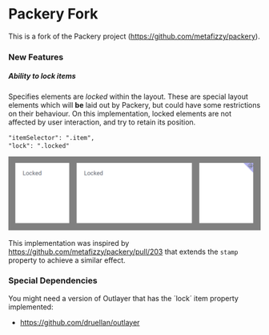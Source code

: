 # Packery Fork

This is a fork of the Packery project (https://github.com/metafizzy/packery).

### New Features

##### Ability to lock items
Specifies elements are *locked* within the layout. These are special layout elements which will **be** laid out by Packery, but could have some restrictions on their behaviour.
On this implementation, locked elements are not affected by user interaction, and try to retain its position.

```
"itemSelector": ".item",
"lock": ".locked"
```

![](https://raw.githubusercontent.com/druellan/packery/master/demo.gif)

This implementation was inspired by https://github.com/metafizzy/packery/pull/203 that extends the `stamp` property to achieve a similar effect.

### Special Dependencies

You might need a version of Outlayer that has the ´lock´ item property implemented:
* https://github.com/druellan/outlayer
